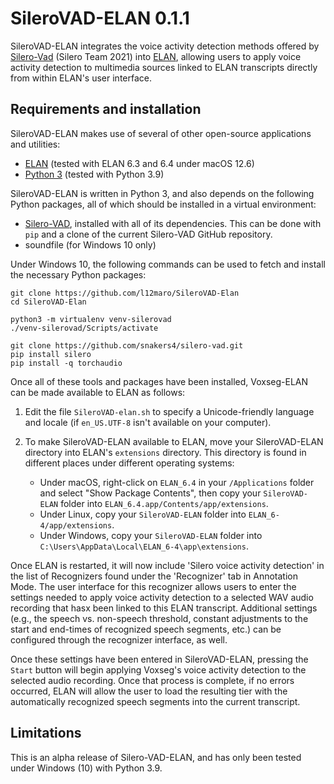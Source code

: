 # SileroVAD-ELAN 0.1.1

SileroVAD-ELAN integrates the voice activity detection methods offered by
[Silero-Vad](https://github.com/snakers4/silero-vad) (Silero Team 2021) into 
[ELAN](https://tla.mpi.nl/tools/tla-tools/elan/), allowing users to apply
voice activity detection to multimedia sources linked to ELAN transcripts
directly from within ELAN's user interface.

## Requirements and installation

SileroVAD-ELAN makes use of several of other open-source applications and
utilities:

* [ELAN](https://tla.mpi.nl/tools/tla-tools/elan/) (tested with ELAN 6.3
  and 6.4 under macOS 12.6)
* [Python 3](https://www.python.org/) (tested with Python 3.9)

SileroVAD-ELAN is written in Python 3, and also depends on the following
Python packages, all of which should be installed in a virtual environment:

* [Silero-VAD](https://github.com/snakers4/silero-vad), installed with all
   of its dependencies. This can be done with `pip` and a clone of the
   current Silero-VAD GitHub repository.
* soundfile (for Windows 10 only)

Under Windows 10, the following commands can be used to fetch and install the
necessary Python packages:
```
git clone https://github.com/l12maro/SileroVAD-Elan
cd SileroVAD-Elan

python3 -m virtualenv venv-silerovad
./venv-silerovad/Scripts/activate

git clone https://github.com/snakers4/silero-vad.git
pip install silero
pip install -q torchaudio
```
  
Once all of these tools and packages have been installed, Voxseg-ELAN can
be made available to ELAN as follows:

1. Edit the file `SileroVAD-elan.sh` to specify a Unicode-friendly language and
   locale (if `en_US.UTF-8` isn't available on your computer).
2. To make SileroVAD-ELAN available to ELAN, move your SileroVAD-ELAN directory
   into ELAN's `extensions` directory.  This directory is found in different
   places under different operating systems:
   
   * Under macOS, right-click on `ELAN_6.4` in your `/Applications`
     folder and select "Show Package Contents", then copy your `SileroVAD-ELAN`
     folder into `ELAN_6.4.app/Contents/app/extensions`.
   * Under Linux, copy your `SileroVAD-ELAN` folder into `ELAN_6-4/app/extensions`.
   * Under Windows, copy your `SileroVAD-ELAN` folder into `C:\Users\AppData\Local\ELAN_6-4\app\extensions`.

Once ELAN is restarted, it will now include 'Silero voice activity detection'
in the list of Recognizers found under the 'Recognizer' tab in Annotation Mode.
The user interface for this recognizer allows users to enter the settings needed
to apply voice activity detection to a selected WAV audio recording that hasx
been linked to this ELAN transcript.  Additional settings (e.g., the speech vs.
non-speech threshold, constant adjustments to the start and end-times of 
recognized speech segments, etc.) can be configured through the recognizer
interface, as well.

Once these settings have been entered in SileroVAD-ELAN, pressing the `Start`
button will begin applying Voxseg's voice activity detection to the selected
audio recording.  Once that process is complete, if no errors occurred, ELAN
will allow the user to load the resulting tier with the automatically
recognized speech segments into the current transcript.

## Limitations

This is an alpha release of Silero-VAD-ELAN, and has only been tested under Windows
(10) with Python 3.9.

